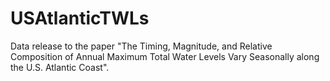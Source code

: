 # USAtlanticTWLs
Data release to the paper "The Timing, Magnitude, and Relative Composition of Annual Maximum Total Water Levels Vary Seasonally along the U.S. Atlantic Coast".
